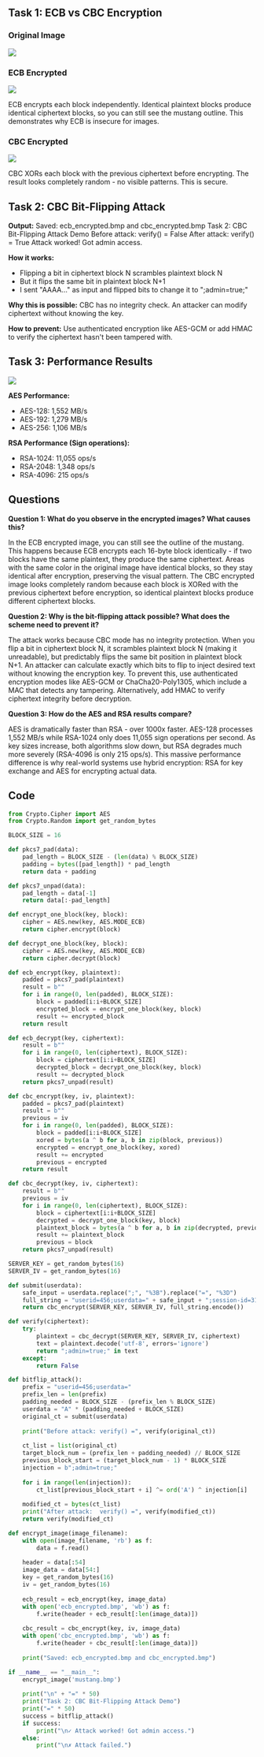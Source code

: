 ## Task 1: ECB vs CBC Encryption

### Original Image
![](mustang.bmp)

### ECB Encrypted
![](ecb_encrypted.bmp)

ECB encrypts each block independently. Identical plaintext blocks produce identical ciphertext blocks, so you can still see the mustang outline. This demonstrates why ECB is insecure for images.

### CBC Encrypted
![](cbc_encrypted.bmp)

CBC XORs each block with the previous ciphertext before encrypting. The result looks completely random - no visible patterns. This is secure.

## Task 2: CBC Bit-Flipping Attack

**Output:**
Saved: ecb_encrypted.bmp and cbc_encrypted.bmp
Task 2: CBC Bit-Flipping Attack Demo
Before attack: verify() = False
After attack:  verify() = True
Attack worked! Got admin access.

**How it works:**
- Flipping a bit in ciphertext block N scrambles plaintext block N
- But it flips the same bit in plaintext block N+1
- I sent "AAAA..." as input and flipped bits to change it to ";admin=true;"

**Why this is possible:**
CBC has no integrity check. An attacker can modify ciphertext without knowing the key.

**How to prevent:**
Use authenticated encryption like AES-GCM or add HMAC to verify the ciphertext hasn't been tampered with.

## Task 3: Performance Results

![](images/performance_comparison.png)

**AES Performance:**
- AES-128: 1,552 MB/s
- AES-192: 1,279 MB/s
- AES-256: 1,106 MB/s

**RSA Performance (Sign operations):**
- RSA-1024: 11,055 ops/s
- RSA-2048: 1,348 ops/s
- RSA-4096: 215 ops/s

## Questions

**Question 1: What do you observe in the encrypted images? What causes this?**

In the ECB encrypted image, you can still see the outline of the mustang. This happens because ECB encrypts each 16-byte block identically - if two blocks have the same plaintext, they produce the same ciphertext. Areas with the same color in the original image have identical blocks, so they stay identical after encryption, preserving the visual pattern. The CBC encrypted image looks completely random because each block is XORed with the previous ciphertext before encryption, so identical plaintext blocks produce different ciphertext blocks.

**Question 2: Why is the bit-flipping attack possible? What does the scheme need to prevent it?**

The attack works because CBC mode has no integrity protection. When you flip a bit in ciphertext block N, it scrambles plaintext block N (making it unreadable), but predictably flips the same bit position in plaintext block N+1. An attacker can calculate exactly which bits to flip to inject desired text without knowing the encryption key. To prevent this, use authenticated encryption modes like AES-GCM or ChaCha20-Poly1305, which include a MAC that detects any tampering. Alternatively, add HMAC to verify ciphertext integrity before decryption.

**Question 3: How do the AES and RSA results compare?**

AES is dramatically faster than RSA - over 1000x faster. AES-128 processes 1,552 MB/s while RSA-1024 only does 11,055 sign operations per second. As key sizes increase, both algorithms slow down, but RSA degrades much more severely (RSA-4096 is only 215 ops/s). This massive performance difference is why real-world systems use hybrid encryption: RSA for key exchange and AES for encrypting actual data.

## Code
```python
from Crypto.Cipher import AES
from Crypto.Random import get_random_bytes

BLOCK_SIZE = 16

def pkcs7_pad(data):
    pad_length = BLOCK_SIZE - (len(data) % BLOCK_SIZE)
    padding = bytes([pad_length]) * pad_length
    return data + padding

def pkcs7_unpad(data):
    pad_length = data[-1]
    return data[:-pad_length]

def encrypt_one_block(key, block):
    cipher = AES.new(key, AES.MODE_ECB)
    return cipher.encrypt(block)

def decrypt_one_block(key, block):
    cipher = AES.new(key, AES.MODE_ECB)
    return cipher.decrypt(block)

def ecb_encrypt(key, plaintext):
    padded = pkcs7_pad(plaintext)
    result = b""
    for i in range(0, len(padded), BLOCK_SIZE):
        block = padded[i:i+BLOCK_SIZE]
        encrypted_block = encrypt_one_block(key, block)
        result += encrypted_block
    return result

def ecb_decrypt(key, ciphertext):
    result = b""
    for i in range(0, len(ciphertext), BLOCK_SIZE):
        block = ciphertext[i:i+BLOCK_SIZE]
        decrypted_block = decrypt_one_block(key, block)
        result += decrypted_block
    return pkcs7_unpad(result)

def cbc_encrypt(key, iv, plaintext):
    padded = pkcs7_pad(plaintext)
    result = b""
    previous = iv
    for i in range(0, len(padded), BLOCK_SIZE):
        block = padded[i:i+BLOCK_SIZE]
        xored = bytes(a ^ b for a, b in zip(block, previous))
        encrypted = encrypt_one_block(key, xored)
        result += encrypted
        previous = encrypted
    return result

def cbc_decrypt(key, iv, ciphertext):
    result = b""
    previous = iv
    for i in range(0, len(ciphertext), BLOCK_SIZE):
        block = ciphertext[i:i+BLOCK_SIZE]
        decrypted = decrypt_one_block(key, block)
        plaintext_block = bytes(a ^ b for a, b in zip(decrypted, previous))
        result += plaintext_block
        previous = block
    return pkcs7_unpad(result)

SERVER_KEY = get_random_bytes(16)
SERVER_IV = get_random_bytes(16)

def submit(userdata):
    safe_input = userdata.replace(";", "%3B").replace("=", "%3D")
    full_string = "userid=456;userdata=" + safe_input + ";session-id=31337"
    return cbc_encrypt(SERVER_KEY, SERVER_IV, full_string.encode())

def verify(ciphertext):
    try:
        plaintext = cbc_decrypt(SERVER_KEY, SERVER_IV, ciphertext)
        text = plaintext.decode('utf-8', errors='ignore')
        return ";admin=true;" in text
    except:
        return False

def bitflip_attack():
    prefix = "userid=456;userdata="
    prefix_len = len(prefix)
    padding_needed = BLOCK_SIZE - (prefix_len % BLOCK_SIZE)
    userdata = "A" * (padding_needed + BLOCK_SIZE)
    original_ct = submit(userdata)
    
    print("Before attack: verify() =", verify(original_ct))
    
    ct_list = list(original_ct)
    target_block_num = (prefix_len + padding_needed) // BLOCK_SIZE
    previous_block_start = (target_block_num - 1) * BLOCK_SIZE
    injection = b";admin=true;"
    
    for i in range(len(injection)):
        ct_list[previous_block_start + i] ^= ord('A') ^ injection[i]
    
    modified_ct = bytes(ct_list)
    print("After attack:  verify() =", verify(modified_ct))
    return verify(modified_ct)

def encrypt_image(image_filename):
    with open(image_filename, 'rb') as f:
        data = f.read()
    
    header = data[:54]
    image_data = data[54:]
    key = get_random_bytes(16)
    iv = get_random_bytes(16)
    
    ecb_result = ecb_encrypt(key, image_data)
    with open('ecb_encrypted.bmp', 'wb') as f:
        f.write(header + ecb_result[:len(image_data)])
    
    cbc_result = cbc_encrypt(key, iv, image_data)
    with open('cbc_encrypted.bmp', 'wb') as f:
        f.write(header + cbc_result[:len(image_data)])
    
    print("Saved: ecb_encrypted.bmp and cbc_encrypted.bmp")

if __name__ == "__main__":
    encrypt_image('mustang.bmp')
    
    print("\n" + "=" * 50)
    print("Task 2: CBC Bit-Flipping Attack Demo")
    print("=" * 50)
    success = bitflip_attack()
    if success:
        print("\n✓ Attack worked! Got admin access.")
    else:
        print("\n✗ Attack failed.")
